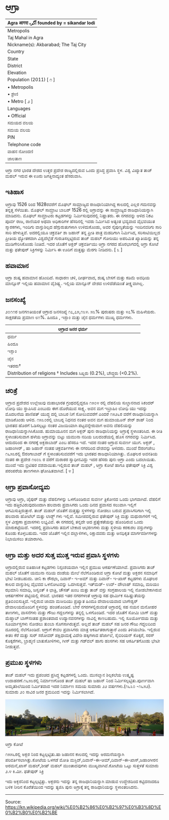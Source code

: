 # ಆಗ್ರಾ

| Agra आगरा آگرہ founded by = sikandar lodi |
| --- |
| Metropolis |
| Taj Mahal in Agra |
| Nickname(s): Akbarabad; The Taj City |
| Country |
| State |
| District |
| Elevation |
| Population (2011) [ ೧ ] |
| • Metropolis |
| • ಶ್ರೇಣಿ |
| • Metro [ ೨ ] |
| Languages |
| • Official |
| ಸಮಯದ ವಲಯ |
| ಸಮಯ ವಲಯ |
| PIN |
| Telephone code |
| ವಾಹನ ನೋಂದಣಿ |
| ಜಾಲತಾಣ |

ಆಗ್ರಾ ನಗರ ಭಾರತ ದೇಶದ ಉತ್ತರ ಪ್ರದೇಶ ರಾಜ್ಯದಲ್ಲಿರುವ ಒಂದು ಪ್ರಸಿದ್ಧ ಪ್ರವಾಸಿ ಸ್ಥಳ. ವಿಶ್ವ ವಿಖ್ಯಾತ ತಾಜ್ ಮಹಲ್ ಇರುವ ಈ ಊರು ಜಗತ್ತಿನಾದ್ಯಂತ ಹೆಸರುವಾಸಿ.

## ಇತಿಹಾಸ

ಆಗ್ರಾವು 1526 ರಿಂದ 1628ರವರೆಗೆ ಮೊಘಲ್ ಸಾಮ್ರಾಜ್ಯದ ರಾಜಧಾನಿಯಾಗಿದ್ದ ಕಾಲದಲ್ಲಿ ಎಲ್ಲರ ಗಮನವನ್ನು ತನ್ನತ್ತ ಸೆಳೆಯಿತು. ಮೊಘಲ್ ಸಾಮ್ರಾಟ ಬಾಬರ್ 1526 ರಲ್ಲಿ ಆಗ್ರಾವನ್ನು ಈ ಸಾಮ್ರಾಜ್ಯದ ರಾಜಧಾನಿಯನ್ನಾಗಿ ಮಾಡಿದನು. ಮೊಘಲ್ ಸಾಮ್ರಾಟರು ಕಟ್ಟಡಗಳನ್ನು ನಿರ್ಮಿಸುವುದರಲ್ಲಿ ನಿಷ್ಣಾತರು. ಈ ನಗರವನ್ನು ಆಳಿದ ನಿಕಟ ಪೂರ್ವ ರಾಜ, ರಾಣಿಯರ ಅಥವಾ ಅಧಿಕಾರಿಗಳ ಹೆಸರಿನಲ್ಲಿ ಇವರು ನಿರ್ಮಿಸಿದ ಅತ್ಯಂತ ಭವ್ಯವಾದ ವೈಭವಯುತ ಸ್ಮಾರಕಗಳು, ಇಂದಿಗು ವಾಸ್ತುಶಿಲ್ಪದ ಹೆಗ್ಗುರುತುಗಳಾಗಿ ಉಳಿದುಕೊಂಡು, ಅವರ ನೈಪುಣ್ಯತೆಯನ್ನು ಇಂದಿನವರಿಗು ಸಾರಿ ಸಾರಿ ಹೇಳುತ್ತಿವೆ.
ಅದರಲ್ಲಿಯೂ ಚಕ್ರವರ್ತಿ ಶಾ ಜಹಾನ್ ತನ್ನ ಪ್ರೀತಿ ಪಾತ್ರ ಮಡದಿಗಾಗಿ ನಿರ್ಮಿಸಿದ, ಸರಿಸಾಟಿಯಿಲ್ಲದ ಪ್ರೀತಿಯ ಧ್ಯೋತಕವಾಗಿ ವಿಶ್ವದೆಲ್ಲೆಡೆ ಗುರುತಿಸಲ್ಪಟ್ಟಿರುವ ತಾಜ್ ಮಹಲ್ ಗೋರಿಯು ಅಪರಿಮಿತ ಖ್ಯಾತಿಯನ್ನು ತನ್ನ ಮುಡಿಗೇರಿಸಿಕೊಂಡು ನಿಂತಿದೆ. ಇದರ ಜೊತೆಗೆ ಅಕ್ಬರ್ ಚಕ್ರವರ್ತಿಯು ಆಗ್ರಾ ನಗರದ ಹೊರಭಾಗದಲ್ಲಿ ಆಗ್ರಾ ಕೋಟೆ ಮತ್ತು ಫತೇಪುರ್ ಸಿಕ್ರಿಗಳನ್ನು ನಿರ್ಮಿಸಿ ಈ ಊರಿಗೆ ಮತ್ತಷ್ಟು ಮೆರಗು ನೀಡಿದನು. [ ೩ ]

## ಹವಾಮಾನ

ಆಗ್ರಾ ಶುಷ್ಕ ಹವಾಮಾನ ಹೊಂದಿದೆ. ಸಾಧಾರಣ ಚಳಿ, ದೀರ್ಘವಾದ, ಶುಷ್ಕ ಬೇಸಗೆ ಮತ್ತು ಕಡಿಮೆ ಅವಧಿಯ ಮಾನ್ಸೂನ್ ಇಲ್ಲಿಯ ಹವಾಮಾನ ವೈಶಿಷ್ಟ್ಯ. ಇಲ್ಲಿಯ ಮಾನ್ಸೂನ್ ದೇಶದ ಉಳಿದೆಡೆಯಂತೆ ತೀಕ್ಷ್ಣವಾಗಿಲ್ಲ.

## ಜನಸಂಖ್ಯೆ

೨೦೧೧ರ ಜನಗಣತಿಯಂತೆ ಆಗ್ರಾದ ಜನಸಂಖ್ಯೆ ೧೭,೭೫,೧೩೪. ೫೩% ಪುರುಷರು ಮತ್ತು ೪೭% ಮಹಿಳೆಯರು. ಸಾಕ್ಷರತೆಯ ಪ್ರಮಾಣ ೮೧%. ಹಿಂದೂ , ಇಸ್ಲಾಂ ಮತ್ತು ಜೈನ ಧರ್ಮಗಳು ಮುಖ್ಯ ಧರ್ಮಗಳು.

| ಆಗ್ರಾದ ಜನರ ಧರ್ಮ |
| --- |
| ಧರ್ಮ |
| ಹಿಂದೂ |
| ಇಸ್ಲಾಂ |
| ಜೈನ |
| ಇತರರು† |
| Distribution of religions † Includes ಸಿಖ್ಖರು (0.2%), ಬೌದ್ಧರು (<0.2%). |

## ಚರಿತ್ರೆ

ಆಗ್ರಾದ ಪ್ರದೇಶದ ಉಲ್ಲೇಖವು ಮಹಾಭಾರತ ಗ್ರಂಥದಲ್ಲಿದ್ದರೂ ೧೫೦೪ ರಲ್ಲಿ ದೆಹಲಿಯ ಸುಲ್ತಾನನಾದ ಸಿಕಂದರ್ ಲೋಧಿ ಯು ಸ್ಥಾಪಿಸಿದ ಎಂಬುದು ಈಗ ದೊರೆಯುವ ಸಾಕ್ಷ್ಯ. ಅವನ ಮಗ ಇಬ್ರಾಹಿಂ ಲೋಧಿ ಯು ಇದನ್ನು ಮೊದಲನೆಯ ಪಾಣಿಪತ್ ಯುದ್ಧ ದಲ್ಲಿ ಬಾಬರ ನಿಗೆ ಸೋಲುವವರೆಗೆ ಎಂದರೆ ೧೫೨೬ರ ವರೆಗೆ ರಾಜಧಾನಿಯನ್ನಾಗಿ ಮಾಡಿಕೊಂಡು ಆಳಿದ. ೧೫೩೦ರಲ್ಲಿ ಬಾಬರ್‍ನ ನಿಧನದ ನಂತರ ಅವನ ಮಗ ಹುಮಾಯೂನ್ ಶೇರ್ ಶಾಹ್ ‍ನಿಂದ ಭಾರತದ ಹೊರಗೆ ಓಡಿಸಲ್ಪಟ್ಟು ನಂತರ ವಿಜಯಿಯಾಗಿ ಪಟ್ಟವನ್ನೇರುವಾಗ ಅವನು ದೆಹಲಿಯನ್ನು ರಾಜಧಾನಿಯನ್ನಾಗಿಸಿಕೊಂಡ. ಹುಮಾಯೂನನ ಮಗ ಅಕ್ಬರ್ ಪುನಃ ರಾಜಧಾನಿಯನ್ನು ಆಗ್ರಾಕ್ಕೆ ಸ್ಥಳಾಂತರಿಸಿದ. ಈ ರೀತಿ ಸ್ಥಳಾಂತರಿಸುವಾಗ ಹಳೆಯ ಆಗ್ರಾವನ್ನು ಬಿಟ್ಟು ಯಮುನಾ ನದಿಯ ಬಲದಂಡೆಯಲ್ಲಿ ಹೊಸ ನಗರವನ್ನು ನಿರ್ಮಿಸಿದ. ಆದುದರಿಂದ ಈ ನಗರಕ್ಕೆ ಅಕ್ಬರಾಬಾದ್ ಎಂಬ ಹೆಸರೂ ಇದೆ. ಇದರ ನಂತರ ಆಗ್ರಾದ ಸುವರ್ಣ ಯುಗ. ಅಕ್ಬರ್ , ಜಹಾಂಗೀರ್ , ಷಾ ಜಹಾನ್ ನಂತಹ ಚಕ್ರವರ್ತಿಗಳು ಈ ನಗರದಿಂದ ದೇಶವನ್ನು ಆಳಿದರು. ಮುಂದೆ ಔರಂಗಜೇಬ ೧೬೫೩ರಲ್ಲಿ ಔರಂಗಾಬಾದ್ ಗೆ ಸ್ಥಳಾಂತರಿಸುವವರೆಗೆ ಇದು ಭಾರತದ ರಾಜಧಾನಿಯಾಗಿತ್ತು. ಮೊಘಲರ ಅವನತಿಯ ನಂತರ ಈ ಪ್ರದೇಶ ೧೮೦೩ ರ ವರೆಗೆ ಮರಾಠರ ಸ್ವಾಧೀನವಿದ್ದು ಇದರ ಹೆಸರು ಪುನಃ ಆಗ್ರಾ ಎಂದು ಬದಲಾಯಿತು. ಮುಂದೆ ಇದು ಬ್ರಿಟಿಷರ ವಶವಾಯಿತು.ಇಲ್ಲಿರುವ ತಾಜ್ ಮಹಲ್ , ಆಗ್ರಾ ಕೋಟೆ ಹಾಗೂ ಫತೇಪುರ್ ಸಿಕ್ರಿ ವಿಶ್ವ ಪರಂಪರೆಯ ತಾಣಗಳಾಗಿ ಘೋಷಿತವಾಗಿವೆ. [ ೪ ]

## ಆಗ್ರಾ ಪ್ರವಾಸೋದ್ಯಮ

ಆಗ್ರಾವು ಆಗ್ರಾ, ಜೈಪುರ್ ಮತ್ತು ದೆಹಲಿಗಳನ್ನು ಒಳಗೊಂಡಿರುವ ಸುವರ್ಣ ತ್ರಿಕೋನದ ಒಂದು ಭಾಗವಾಗಿದೆ. ದೆಹಲಿಗೆ ಇದು ಹತ್ತಿರವಿರುವುದರಿಂದಾಗಿ ಹಲವಾರು ಪ್ರವಾಸಿಗರು ಒಂದು ದಿನದ ಪ್ರವಾಸದ ಸಲುವಾಗಿ ಇಲ್ಲಿಗೆ ಆಗಮಿಸುತ್ತಿರುತ್ತಾರೆ. ತಾಜ್ ಮಹಲ್ ಜೊತೆಗೆ ಮತ್ತಷ್ಟು ಸ್ಥಳಗಳನ್ನು ನೋಡಲು ಬರುವ ಪ್ರವಾಸಿಗರಿಗಾಗಿ ಇಲ್ಲಿ ಹಲವಾರು ಹೋಟೆಲ್ ಮತ್ತು ಲಾಡ್ಜ್ ಗಳು ಇಲ್ಲಿವೆ.
ಸಮೀಪದಲ್ಲಿರುವ ಫತೇಪುರ್ ಸಿಕ್ರಿ ಮತ್ತು ಮಥುರಾಗಳಿಗೆ ಇಲ್ಲಿ ಸ್ಥಳ ವೀಕ್ಷಣಾ ಪ್ರವಾಸಗಳು ಲಭ್ಯವಿವೆ. ಈ ನಗರದಲ್ಲಿ ತನ್ನದೇ ಆದ ಪ್ರತ್ಯೇಕತೆಯನ್ನು ಹೊಂದಿರುವ ಒಂದು ಮಾರುಕಟ್ಟೆಯಿದೆ. ಇದರಲ್ಲಿ ಪ್ರವಾಸಿಗರು ತಮಗೆ ಬೇಕಾದ ಆಭರಣಗಳು ಮತ್ತು ಸ್ಥಳೀಯ ಕರಕುಶಲ ವಸ್ತುಗಳನ್ನು ಕೊಂಡು ಕೊಳ್ಳಬಹುದು. ಇದರ ಜೊತೆಗೆ ಇಲ್ಲಿನ ದಲ್ಲಾಳಿಗಳು, ರಿಕ್ಷಾದವರು ಮತ್ತು ಅನಧಿಕೃತ ಮಾರ್ಗದರ್ಶಿಗಳನ್ನು ನಿಭಾಯಿಸಲು ತಯಾರಾಗಿರಿ.

## ಆಗ್ರಾ ಮತ್ತು ಅದರ ಸುತ್ತ ಮುತ್ತ ಇರುವ ಪ್ರವಾಸಿ ಸ್ಥಳಗಳು

ಆಗ್ರಾದಲ್ಲಿರುವ ಐತಿಹಾಸಿಕ ಕಟ್ಟಡಗಳು ನಿಸ್ಸಂಶಯವಾಗಿ ಇಲ್ಲಿನ ಪ್ರಮುಖ ಆಕರ್ಷಣೆಯಾಗಿವೆ. ಪ್ರವಾಸಿಗರು ತಾಜ್ ಮಹಲ್ ಜೊತೆಗೆ ಯಮುನಾ ನದಿಯ ದಂಡೆಯ ಮೇಲೆ ನೆಲೆಗೊಂಡಿರುವ ಆಗ್ರಾ ಕೋಟೆ ಮತ್ತು ಅಕ್ಬರನ ಸಮಾಧಿಗೆ ಭೇಟಿ ನೀಡಬಹುದು. ಚೀನಿ ಕಾ ರೌಝಾ, ದಿವಾನ್- ಇ-ಅಮ್ ಮತ್ತು ದಿವಾನ್- ಇ-ಖಾಸ್ ಕಟ್ಟಡಗಳು ಮೊಘಲರ ಕಾಲದ ವಾಸ್ತುಶಿಲ್ಪ ವೈಭವದ ಒಳನೋಟವನ್ನು ಒದಗಿಸುತ್ತವೆ. ಇತ್‍ಮಡ್- ಉದ್- ದೌಲಾಹ್ ಸಮಾಧಿ, ಮರಿಯಂ ಝಮಾನಿ ಸಮಾಧಿ, ಜಸ್ವಂತ್ ಕಿ ಛಾತ್ರಿ, ಚೌಸತ್ ಖಂಬ ಮತ್ತು ತಾಜ್ ವಸ್ತು ಸಂಗ್ರಹಾಲಯ ಇಲ್ಲಿ ನೋಡಬೇಕಾಗಿರುವ ಆಕರ್ಷಣೆಗಳ ಪಟ್ಟಿಯಲ್ಲಿ ಸೇರಿವೆ. 
ಭಾರತದ ಇತರ ನಗರಗಳಂತೆ ಆಗ್ರಾವು ಸಹ ಧಾರ್ಮಿಕ ಸಹಿಷ್ಣುತೆಯನ್ನು ಪ್ರತಿಬಿಂಬಿಸುತ್ತಿದೆ. ಇಲ್ಲಿರುವ ಜಾಮಾ ಮಸೀದಿಯು ಪ್ರಖ್ಯಾತ ಹಿಂದೂ ದೇವಾಲಯವಾದ ಬಾಗೇಶ್ವರ್ ದೇವಾಲಯದೊಂದಿಗೆ ಸ್ಥಳವನ್ನು ಹಂಚಿಕೊಂಡಿದೆ. ಬೇರೆ ನಗರಗಳಲ್ಲಿರುವಂತೆ ಆಗ್ರಾದಲ್ಲಿ ಸಹ ನಯನ ಮನೋಹರ ತಾಣಗಳು, ವಾಸನೆಗಳು ಮತ್ತು ಗೌಜು ಗದ್ದಲಗಳನ್ನು ತನ್ನಲ್ಲಿ ಒಳಗೊಂಡಿದೆ. ಇದರ ಜೊತೆಗೆ ಸೋಮಿ ಬಾಗ್ ಮತ್ತು ಮೆಹ್ತಾಬ್ ಬಾಗ್‍ನಂತಹ ಪ್ರಶಾಂತವಾದ ಉದ್ಯಾನವನಗಳನ್ನು ನಾವಿಲ್ಲಿ ಕಾಣಬಹುದು. ಇಲ್ಲಿ ಸೂರ್ಯೋದಯ ಮತ್ತು ಸೂರ್ಯಾಸ್ತಗಳು ನೋಡಲು ತುಂಬಾ ಸೊಗಸಾಗಿರುತ್ತವೆ. ಅಲ್ಲದೆ ತಾಜ್ ಮಹಲ್ ಸಹ ಜನರ ಗೌಜು ಗದ್ದಲದಿಂದ ದೂರದಲ್ಲಿ ನೆಲೆಗೊಂಡಿದೆ.
ಆಗ್ರಾಗೆ ಕೇವಲ ಪ್ರವಾಸಿಗರು ಮಾತ್ರ ಆಕರ್ಷಿತರಾಗುತ್ತಾರೆ ಎಂದು ತಿಳಿಯಬೇಡಿ. ಇಲ್ಲಿರುವ ಕೀತಂ ಕೆರೆ ಮತ್ತು ಸುರ್ ಸರೋವರ್ ಪಕ್ಷಿಧಾಮಕ್ಕೆ ವಿದೇಶಿ ಹಕ್ಕಿಗಳಾದ ಹೆರ್ಜಾಲೆ, ಸೈಬಿರಿಯನ್ ಕೊಕ್ಕರೆ, ಸರಸ್ ಕೊಕ್ಕರೆಗಳು, ಬ್ರಾಹ್ಮಣಿ ಬಾತುಕೋಳಿಗಳು, ಗೀಸ್ ಮತ್ತು ಗಡ್‍ವಲ್ ಹಾಗು ಹಂಸಗಳು ಸಹ ಆಕರ್ಷಿತಗೊಂಡು ಭೇಟೀ ನೀಡುತ್ತವೆ.

## ಪ್ರಮುಖ ಸ್ಥಳಗಳು

ತಾಜ್ ಮಹಲ್ ಇದು ಪ್ರಪಂಚದ ಪ್ರಸಿದ್ಧ ಕಟ್ಟಡಗಳಲ್ಲಿ ಒಂದು. ಮುಸಲ್ಮಾನ ಶಿಲ್ಪಕಲೆಯ ಉತ್ಕೃಷ್ಟ ಉದಾಹರಣೆ.೧೬೫೩ರಲ್ಲಿ ನಿರ್ಮಾಣಗೊಂಡ ತಾಜ್ ಮಹಲ್ ಷಾ ಜಹಾನ್ ನಿಂದ ನಿರ್ಮಿಸಲ್ಪಟ್ಟಿತು.ಪೂರ್ಣವಾಗಿ ಅಮೃತಶಿಲೆಯಿಂದ ನಿರ್ಮಿತವಾದ ಇದರ ನಿರ್ಮಾಣ ಸಮಯ ಸುಮಾರು ೨೨ ವರ್ಷಗಳು.(೧೬೩೦ -೧೬೫೨). ಸುಮಾರು ೨೦ ಸಾವಿರ ಜನರ ಶ್ರಮದಿಂದ ಇದನ್ನು ನಿರ್ಮಿಸಲಾಗಿದೆ.

![](../../images/c0a85dd4e60909da.jpg)

ಆಗ್ರಾ ಕೋಟೆ

೧೫೫೬ರಲ್ಲಿ ಅಕ್ಬರ ನಿಂದ ಕಟ್ಟಲ್ಪಟ್ಟಿತು.ಷಾ ಜಹಾನನ ಕಾಲದಲ್ಲಿ ಇದನ್ನು ಅರಮನೆಯನ್ನಾಗಿ ಪರಿವರ್ತಿಸಲಾಗಿತ್ತು.ಕೋಟೆಯ ಒಳಗಡೆ ಮೋತಿ ಮಸ್ಜಿದ್,ದಿವಾನ್-ಈ-ಆಮ್,ದಿವಾನ್-ಈ-ಖಾಸ್,ಜಹಾಂಗೀರನ ಅರಮನೆ,ಖಾಸ್ ಮಹಲ್,ಶೀಷ್ ಮಹಲ್ ಮುಂತಾದವುಗಳು ಮುಖ್ಯವಾಗಿವೆ.ಕೋಟೆಯ ಒಟ್ಟು ಸುತ್ತಳತೆ ಸುಮಾರು ೨.೪ ಕಿ.ಮೀ. ಫತೇಪುರ್ ಸಿಕ್ರಿ

ಇದು ಅಕ್ಬರನಿಂದ ಕಟ್ಟಲ್ಪಟ್ಟಿತ್ತು. ಅಕ್ಬರನು ಇದನ್ನು ತನ್ನ ರಾಜಧಾನಿಯನ್ನಾಗಿ ಮಾಡುವ ಉದ್ಧೇಶದಿಂದ ಕಟ್ಟಿದನಾದರೂ ಬಳಿಕ ನೀರಿನ ಕೊರೆತೆಯಿಂದ ಇದನ್ನು ತ್ಯಜಿಸಿ ಪುನಃ ಅಗ್ರಾಕ್ಕೆ ತನ್ನ ರಾಜಧಾನಿಯನ್ನು ಸ್ಥಳಾಂತರಿಸಿದನು.

---
Source: https://kn.wikipedia.org/wiki/%E0%B2%86%E0%B2%97%E0%B3%8D%E0%B2%B0%E0%B2%BE
